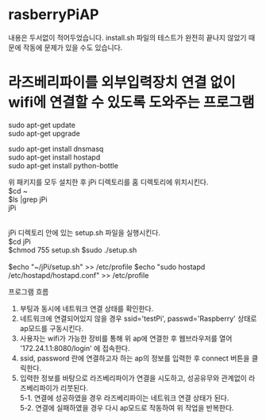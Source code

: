 # rasberryPiAP
내용은 두서없이 적어두었습니다.
install.sh 파일의 테스트가 완전히 끝나지 않았기 때문에 작동에 문제가 있을 수도 있습니다.

# 라즈베리파이를 외부입력장치 연결 없이 wifi에 연결할 수 있도록 도와주는 프로그램

sudo apt-get update<br>
sudo apt-get upgrade<br>

sudo apt-get install dnsmasq<br>
sudo apt-get install hostapd<br>
sudo apt-get install python-bottle<br>

위 패키지를 모두 설치한 후 jPi 디렉토리를 홈 디렉토리에 위치시킨다.<br>
$cd ~<br>
$ls |grep jPi<br>
jPi<br><br>

jPi 디렉토리 안에 있는 setup.sh 파일을 실행시킨다.<br>
$cd jPi<br>
$chmod 755 setup.sh
$sudo ./setup.sh<br><br>
$echo "~/jPi/setup.sh" >> /etc/profile
$echo "sudo hostapd /etc/hostapd/hostapd.conf" >> /etc/profile

프로그램 흐름
1. 부팅과 동시에 네트워크 연결 상태를 확인한다.
2. 네트워크에 연결되어있지 않을 경우 ssid='testPi', passwd='Raspberry' 상태로 ap모드를 구동시킨다.
3. 사용자는 wifi가 가능한 장비를 통해 위 ap에 연결한 후 웹브라우저를 열어 '172.24.1.1:8080/login' 에 접속한다.
4. ssid, password 란에 연결하고자 하는 ap의 정보를 입력한 후 connect 버튼을 클릭한다.
5. 입력한 정보를 바탕으로 라즈베리파이가 연결을 시도하고, 성공유무와 관계없이 라즈베리파이가 리붓된다.<br>
5-1. 연결에 성공하였을 경우 라즈베리파이는 네트워크 연결 상태가 된다.<br>
5-2. 연결에 실패하였을 경우 다시 ap모드로 작동하여 위 작업을 반복한다.
